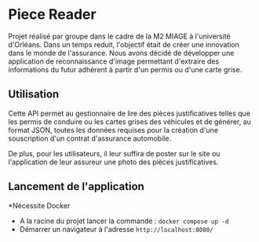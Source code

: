 # Piece Reader

Projet réalisé par groupe dans le cadre de la M2 MIAGE à l'université d'Orléans. 
Dans un temps reduit, l'objectif était de créer une innovation dans le monde de l'assurance. 
Nous avons décidé de développer une application de reconnaissance d'image permettant d'extraire des informations du futur adhérent à partir d'un permis ou d'une carte grise. 




## Utilisation
Cette API permet au gestionnaire de lire des pièces justificatives telles que les permis de conduire ou les cartes grises des véhicules et de générer, au format JSON, toutes les données requises pour la création d'une souscription d'un contrat d'assurance automobile.

De plus, pour les utilisateurs, il leur suffira de poster sur le site ou l'application de leur assureur une photo des pièces justificatives.

## Lancement de l'application
*Nécessite Docker
* A la racine du projet lancer la commande :
`docker compose up -d`
* Démarrer un navigateur à l'adresse `http://localhost:8080/`



